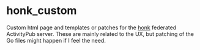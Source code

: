 # honk_custom

Custom html page and templates or patches for the
[honk](https://humungus.tedunangst.com/r/honk) federated
ActivityPub server.
These are mainly related to the UX, but patching of the Go files
might happen if I feel the need.
